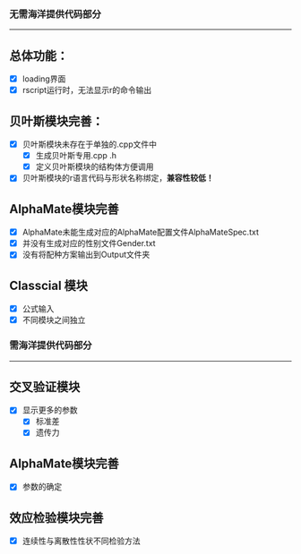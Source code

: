 
### 无需海洋提供代码部分
---
## 总体功能：
- [x] loading界面 
- [x] rscript运行时，无法显示r的命令输出
## 贝叶斯模块完善：
- [x] 贝叶斯模块未存在于单独的.cpp文件中
    - [x] 生成贝叶斯专用.cpp .h
    - [x] 定义贝叶斯模块的结构体方便调用
- [x] 贝叶斯模块的r语言代码与形状名称绑定，**兼容性较低！**

## AlphaMate模块完善
- [x] AlphaMate未能生成对应的AlphaMate配置文件AlphaMateSpec.txt
- [x] 并没有生成对应的性别文件Gender.txt
- [x] 没有将配种方案输出到Output文件夹

## Classcial 模块
- [x] 公式输入
- [x] 不同模块之间独立

### 需海洋提供代码部分
----  

## 交叉验证模块
- [x] 显示更多的参数
  - [x] 标准差
  - [x] 遗传力

## AlphaMate模块完善
- [x] 参数的确定

## 效应检验模块完善
- [x] 连续性与离散性性状不同检验方法

